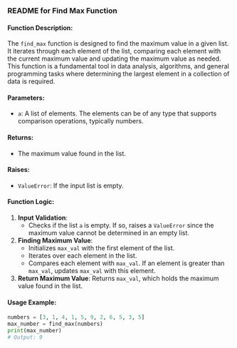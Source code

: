 ### README for Find Max Function

#### Function Description:
The `find_max` function is designed to find the maximum value in a given list. It iterates through each element of the list, comparing each element with the current maximum value and updating the maximum value as needed. This function is a fundamental tool in data analysis, algorithms, and general programming tasks where determining the largest element in a collection of data is required.

#### Parameters:
- `a`: A list of elements. The elements can be of any type that supports comparison operations, typically numbers.

#### Returns:
- The maximum value found in the list.

#### Raises:
- `ValueError`: If the input list is empty.

#### Function Logic:
1. **Input Validation**: 
   - Checks if the list `a` is empty. If so, raises a `ValueError` since the maximum value cannot be determined in an empty list.
2. **Finding Maximum Value**:
   - Initializes `max_val` with the first element of the list.
   - Iterates over each element in the list.
   - Compares each element with `max_val`. If an element is greater than `max_val`, updates `max_val` with this element.
3. **Return Maximum Value**: Returns `max_val`, which holds the maximum value found in the list.

#### Usage Example:
```python
numbers = [3, 1, 4, 1, 5, 9, 2, 6, 5, 3, 5]
max_number = find_max(numbers)
print(max_number)
# Output: 9
```
